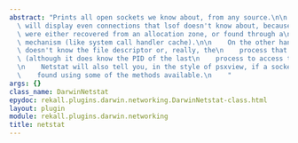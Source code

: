 ```yaml
---
abstract: "Prints all open sockets we know about, from any source.\n\n    Netstat\
  \ will display even connections that lsof doesn't know about, because\n    they\
  \ were either recovered from an allocation zone, or found through a\n    secondary\
  \ mechanism (like system call handler cache).\n\n    On the other hand, netstat\
  \ doesn't know the file descriptor or, really, the\n    process that owns the connection\
  \ (although it does know the PID of the last\n    process to access the socket.)\n\
  \n    Netstat will also tell you, in the style of psxview, if a socket was only\n\
  \    found using some of the methods available.\n    "
args: {}
class_name: DarwinNetstat
epydoc: rekall.plugins.darwin.networking.DarwinNetstat-class.html
layout: plugin
module: rekall.plugins.darwin.networking
title: netstat
---
```

